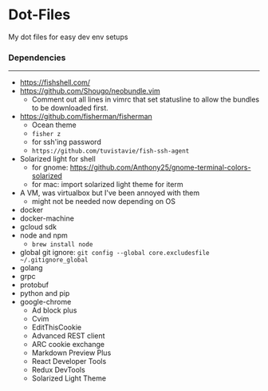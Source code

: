 # Dot-Files
My dot files for easy dev env setups


### Dependencies
---
* https://fishshell.com/
* https://github.com/Shougo/neobundle.vim 
  - Comment out all lines in vimrc that set statusline to allow the bundles to be downloaded first.
* https://github.com/fisherman/fisherman
  - Ocean theme
  - ```fisher z```
  - for ssh'ing password
  - ```https://github.com/tuvistavie/fish-ssh-agent```
* Solarized light for shell
  - for gnome: https://github.com/Anthony25/gnome-terminal-colors-solarized
  - for mac: import solarized light theme for iterm
* A VM, was virtualbox but I've been annoyed with them
  - might not be needed now depending on OS
* docker
* docker-machine
* gcloud sdk
* node and npm
  - ```brew install node```
* global git ignore: `git config --global core.excludesfile ~/.gitignore_global`
* golang
* grpc
* protobuf
* python and pip
* google-chrome
  - Ad block plus
  - Cvim
  - EditThisCookie
  - Advanced REST client
  - ARC cookie exchange
  - Markdown Preview Plus
  - React Developer Tools
  - Redux DevTools
  - Solarized Light Theme
